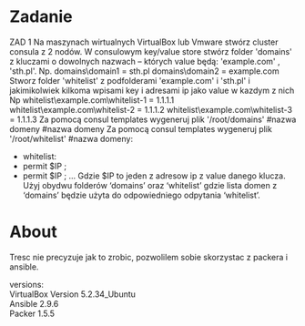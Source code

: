 Zadanie
=======

ZAD 1
Na maszynach wirtualnych VirtualBox lub Vmware stwórz cluster consula z 2 nodów.
W consulowym key/value store stwórz folder 'domains' z kluczami o dowolnych nazwach – których
value będą: 'example.com' , 'sth.pl'.
Np.
domains\domain1 = sth.pl
domains\domain2 = example.com
Stworz folder 'whitelist' z podfolderami 'example.com' i 'sth.pl' i jakimikolwiek kilkoma wpisami key i
adresami ip jako value w kazdym z nich
Np
whitelist\example.com\whitelist-1 = 1.1.1.1
whitelist\example.com\whitelist-2 = 1.1.1.2
whitelist\example.com\whitelist-3 = 1.1.1.3
Za pomocą consul templates wygeneruj plik '/root/domains'
#nazwa domeny
#nazwa domeny
Za pomocą consul templates wygeneruj plik '/root/whitelist'
#nazwa domeny:
 - whitelist:
 - permit $IP ;
 - permit $IP ;
 ...
Gdzie $IP to jeden z adresow ip z value danego klucza.
Użyj obydwu folderów ‘domains’ oraz ‘whitelist’ gdzie lista domen z ‘domains’ będzie użyta do
odpowiedniego odpytania ‘whitelist’.

About
=====

Tresc nie precyzuje jak to zrobic, pozwolilem sobie skorzystac z packera i ansible.

versions:  
VirtualBox Version 5.2.34_Ubuntu  
Ansible 2.9.6  
Packer 1.5.5  